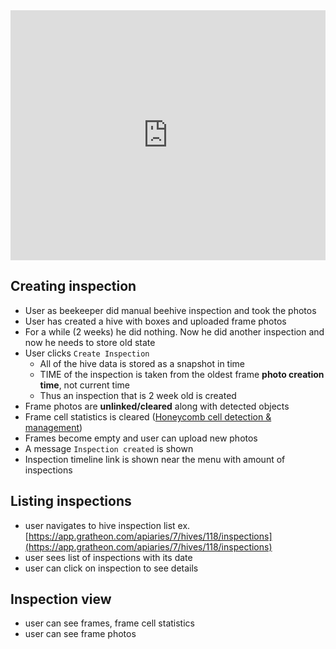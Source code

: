 
<iframe width="100%" height="400" src="https://www.youtube.com/embed/5tYttNWfQPA" title="Beehive inspections feature" frameborder="0" allow="accelerometer; autoplay; clipboard-write; encrypted-media; gyroscope; picture-in-picture; web-share" referrerpolicy="strict-origin-when-cross-origin" allowfullscreen></iframe>

## Creating inspection

- User as beekeeper did manual beehive inspection and took the photos
- User has created a hive with boxes and uploaded frame photos
- For a while (2 weeks) he did nothing. Now he did another inspection and now he needs to store old state
- User clicks `Create Inspection`
    - All of the hive data is stored as a snapshot in time
    - TIME of the inspection is taken from the oldest frame **photo creation time**, not current time
    - Thus an inspection that is 2 week old is created
- Frame photos are **unlinked/cleared** along with detected objects
- Frame cell statistics is cleared ([Honeycomb cell detection & management](https://www.notion.so/Honeycomb-cell-detection-management-e9ff03128cdb489293737b8a4c1e7098?pvs=21))
- Frames become empty and user can upload new photos
- A message `Inspection created` is shown
- Inspection timeline link is shown near the menu with amount of inspections


## Listing inspections

- user navigates to hive inspection list ex. [https://app.gratheon.com/apiaries/7/hives/118/inspections](https://app.gratheon.com/apiaries/7/hives/118/inspections)
- user sees list of inspections with its date
- user can click on inspection to see details

## Inspection view

- user can see frames, frame cell statistics
- user can see frame photos